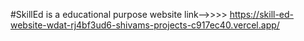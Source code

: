 #SkillEd is a educational purpose website 
link-->>>>   https://skill-ed-website-wdat-rj4bf3ud6-shivams-projects-c917ec40.vercel.app/
